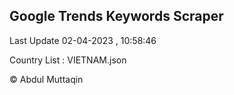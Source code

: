 

## Google Trends Keywords Scraper 
 
Last Update 02-04-2023 , 10:58:46

Country List :
VIETNAM.json



© Abdul Muttaqin 
